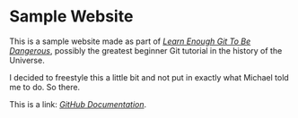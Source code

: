 # Sample Website

This is a sample website made as part of [*Learn Enough Git To Be Dangerous*](http://learnenough.com/git-tutorial), possibly the greatest beginner Git tutorial in the history of the Universe.

I decided to freestyle this a little bit and not put in exactly what Michael told me to do. So there.

This is a link: [*GitHub Documentation*](https://github.com/features#documentation).